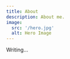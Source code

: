 ```yaml
---
title: About
description: About me.
image:
  src: '/hero.jpg'
  alt: Hero Image
---
```


Writing...

